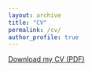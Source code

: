 ```yaml
---
layout: archive
title: "CV"
permalink: /cv/
author_profile: true
---
```


[Download my CV (PDF)](/assets/Chen_Jason_CV_2025.pdf)
